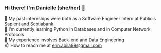 ### Hi there! I'm Danielle (she/her) 👋   
 
<!--
**erinabila/erinabila** is a ✨ _special_ ✨ repository because its `README.md` (this file) appears on your GitHub profile.
Here are some ideas to get you started:
- 🔭 I’m currently working on ...
- 🌱 I’m currently learning ...
- 👯 I’m looking to collaborate on ...
- 🤔 I’m looking for help with ...
- 💬 Ask me about ...
- 📫 How to reach me: ...
- 😄 Pronouns: ...
- ⚡ Fun fact: ...
-->
🔭 My past internships were both as a Software Engineer Intern at Publicis Sapient and Scotiabank  
🌱 I’m currently learning Python in Databases and in Computer Network Protocols  
🤔 My experience involves Back-end and Data Engineering   
📫 How to reach me at erin.abila99@gmail.com     
